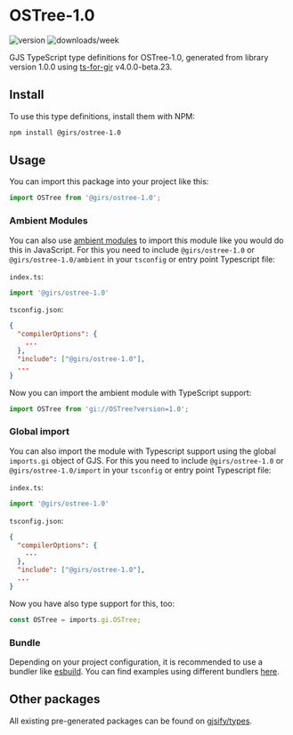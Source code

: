 
# OSTree-1.0

![version](https://img.shields.io/npm/v/@girs/ostree-1.0)
![downloads/week](https://img.shields.io/npm/dw/@girs/ostree-1.0)


GJS TypeScript type definitions for OSTree-1.0, generated from library version 1.0.0 using [ts-for-gir](https://github.com/gjsify/ts-for-gir) v4.0.0-beta.23.


## Install

To use this type definitions, install them with NPM:
```bash
npm install @girs/ostree-1.0
```

## Usage

You can import this package into your project like this:
```ts
import OSTree from '@girs/ostree-1.0';
```

### Ambient Modules

You can also use [ambient modules](https://github.com/gjsify/ts-for-gir/tree/main/packages/cli#ambient-modules) to import this module like you would do this in JavaScript.
For this you need to include `@girs/ostree-1.0` or `@girs/ostree-1.0/ambient` in your `tsconfig` or entry point Typescript file:

`index.ts`:
```ts
import '@girs/ostree-1.0'
```

`tsconfig.json`:
```json
{
  "compilerOptions": {
    ...
  },
  "include": ["@girs/ostree-1.0"],
  ...
}
```

Now you can import the ambient module with TypeScript support: 

```ts
import OSTree from 'gi://OSTree?version=1.0';
```

### Global import

You can also import the module with Typescript support using the global `imports.gi` object of GJS.
For this you need to include `@girs/ostree-1.0` or `@girs/ostree-1.0/import` in your `tsconfig` or entry point Typescript file:

`index.ts`:
```ts
import '@girs/ostree-1.0'
```

`tsconfig.json`:
```json
{
  "compilerOptions": {
    ...
  },
  "include": ["@girs/ostree-1.0"],
  ...
}
```

Now you have also type support for this, too:

```ts
const OSTree = imports.gi.OSTree;
```

### Bundle

Depending on your project configuration, it is recommended to use a bundler like [esbuild](https://esbuild.github.io/). You can find examples using different bundlers [here](https://github.com/gjsify/ts-for-gir/tree/main/examples).

## Other packages

All existing pre-generated packages can be found on [gjsify/types](https://github.com/gjsify/types).

